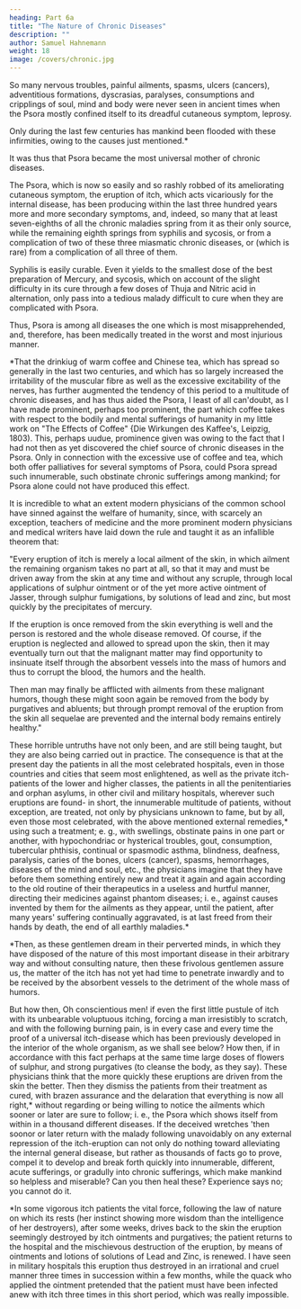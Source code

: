 ```yaml
---
heading: Part 6a
title: "The Nature of Chronic Diseases"
description: ""
author: Samuel Hahnemann
weight: 18
image: /covers/chronic.jpg
---
```



So many nervous troubles, painful ailments, spasms, ulcers (cancers), adventitious formations, dyscrasias, paralyses, consumptions and cripplings of soul, mind and body were never seen in ancient times when the Psora mostly confined itself to its dreadful cutaneous symptom, leprosy. 

Only during the last few centuries has mankind been flooded with these infirmities, owing to the causes just mentioned.*

It was thus that Psora became the most universal mother of chronic diseases.

The Psora, which is now so easily and so rashly robbed of its ameliorating cutaneous symptom, the eruption of itch, which acts vicariously for the internal disease, has been producing within the last three hundred years more and more secondary symptoms, and, indeed, so many that at least seven-eighths of all the chronic maladies spring from it as their only source, while the remaining eighth springs from syphilis and sycosis, or from a complication of two of these three miasmatic chronic diseases, or (which is rare) from a complication of all three of them. 

Syphilis is easily curable. Even it yields to the smallest dose of the best preparation of Mercury, and sycosis, which on account of the slight difficulty in its cure through a few doses of Thuja and Nitric acid in alternation, only pass into a tedious malady difficult to cure when they are complicated with Psora. 

Thus, Psora is among all diseases the one which is most misapprehended, and, therefore, has been medically treated in the worst and most injurious manner.

*That the drinkiug of warm coffee and Chinese tea, which has spread so generally in the last two centuries, and which has so largely increased the irritability of the muscular fibre as well as the excessive excitability of the nerves, has further augmented the tendency of this period to a multitude of chronic diseases, and has thus aided the Psora, I least of all can'doubt, as I have made prominent, perhaps too prominent, the part which coffee takes with respect to the bodily and mental sufferings of humanity in my little work on "The Effects of Coffee" {Die Wirkungen des Kaffee's, Leipzig, 1803). This, perhaps uudue, prominence given was owing to the fact that I had not then as yet discovered the chief source of chronic diseases in the Psora. Only in connection with the excessive use of coffee and tea, which both offer palliatives for several symptoms of Psora, could Psora spread such innumerable, such obstinate chronic sufferings among mankind; for Psora alone could not have produced this effect.


It is incredible to what an extent modern physicians of the common school have sinned against the welfare of humanity, since, with scarcely an exception, teachers of medicine and the more prominent modern physicians and medical writers have laid down the rule and taught it as an infallible theorem that: 

"Every eruption of itch is merely a local ailment of the skin, in which ailment the remaining organism takes no part at all, so that it may and must be driven away from the skin at any time and without any scruple, through local applications of sulphur ointment or of the yet more active ointment of Jasser, through sulphur fumigations, by solutions of lead and zinc, but most quickly by the precipitates of mercury. 

If the eruption is once removed from the skin everything is well and the person is restored and the whole disease removed. Of course, if the eruption is neglected and allowed to spread upon the skin, then it may eventually turn out that the malignant matter may find opportunity to insinuate itself through the absorbent vessels into the mass of humors and thus to corrupt the blood, the humors and the health.

Then man may finally be afflicted with ailments from these malignant humors, though these might soon again be removed from the body by purgatives and abluents; but through prompt removal of the eruption from the skin all sequelae are prevented and the internal body remains entirely healthy."

These horrible untruths have not only been, and are still being taught, but they are also being carried out in practice. The consequence is that at the present day the patients in all the most celebrated hospitals, even in those countries and cities that seem most enlightened, as well as the private itch-patients of the lower and higher classes, the patients in all the penitentiaries and orphan asylums, in other civil and military hospitals, wherever such eruptions are found- in short, the innumerable multitude of patients, without exception, are treated, not only by physicians unknown to fame, but by all, even those most celebrated, with the above mentioned external remedies,* using such a treatment; e. g., with swellings, obstinate pains in one part or another, with hypochondriac or hysterical troubles, gout, consumption, tubercular phthisis, continual or spasmodic asthma, blindness, deafness, paralysis, caries of the bones, ulcers (cancer), spasms, hemorrhages, diseases of the mind and soul, etc., the physicians imagine that they have before them something entirely new and treat it again and again according to the old routine of their therapeutics in a useless and hurtful manner, directing their medicines against phantom diseases; i. e., against causes invented by them for the ailments as they appear, until the patient, after many years' suffering continually aggravated, is at last freed from their hands by death, the end of all earthly maladies.*

*Then, as these gentlemen dream in their perverted minds, in which they have disposed of the nature of this most important disease in their arbitrary way and without consulting nature, then these frivolous gentlemen assure us, the matter of the itch has not yet had time to penetrate inwardly and to be received by the absorbent vessels to the detriment of the whole mass of humors. 

But how then, Oh conscientious men! if even the first little pustule of itch with its unbearable voluptuous itching, forcing a man irresistibly to scratch, and with the following burning pain, is in every case and every time the proof of a universal itch-disease which has been previously developed in the interior of the whole organism, as we shall see below? How then, if in accordance with this fact perhaps at the same time large doses of flowers of sulphur, and strong purgatives (to cleanse the body, as they say). These physicians think that the more quickly these eruptions are driven from the skin the better. Then they dismiss the patients from their treatment as cured, with brazen assurance and the delaration that everything is now all right,* without regarding or being willing to notice the ailments which sooner or later are sure to follow; i. e., the Psora which shows itself from within in a thousand different diseases. If the deceived wretches 'then soonor or later return with the malady following unavoidably on any external repression of the itch-eruption can not only do nothing toward alleviating the internal general disease, but rather as thousands of facts go to prove, compel it to develop and break forth quickly into innumerable, different, acute sufferings, or gradully into chronic sufferings, which make mankind so helpless and miserable? Can you then heal these? Experience says no; you cannot do it.

*In some vigorous itch patients the vital force, following the law of nature on which its rests (her instinct showing more wisdom than the intelligence of her destroyers), after some weeks, drives back to the skin the eruption seemingly destroyed by itch ointments and purgatives; the patient returns to the hospital and the mischievous destruction of the eruption, by means of ointments and lotions of solutions of Lead and Zinc, is renewed. I have seen in military hospitals this eruption thus destroyed in an irrational and cruel manner three times in succession within a few months, while the quack who applied the ointment pretended that the patient must have been infected anew with itch three times in this short period, which was really impossible.

 
